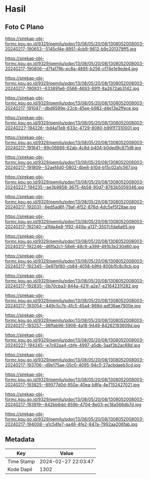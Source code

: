 # Hasil

## Foto C Plano

https://sirekap-obj-formc.kpu.go.id/9329/pemilu/pdpr/13/08/05/20/08/1308052008003-20240217-190653--5145cf4e-8951-4cb9-9612-b9c201379ff5.jpg

https://sirekap-obj-formc.kpu.go.id/9329/pemilu/pdpr/13/08/05/20/08/1308052008003-20240217-190806--d7fa179b-ec8a-4895-b256-cf74e1e9ede4.jpg

https://sirekap-obj-formc.kpu.go.id/9329/pemilu/pdpr/13/08/05/20/08/1308052008003-20240217-190931--633891e6-0566-4693-891f-8a2672ab3142.jpg

https://sirekap-obj-formc.kpu.go.id/9329/pemilu/pdpr/13/08/05/20/08/1308052008003-20240217-191047--dbd6599e-22cb-45ee-b982-d4e13a2ffece.jpg

https://sirekap-obj-formc.kpu.go.id/9329/pemilu/pdpr/13/08/05/20/08/1308052008003-20240227-194226--bd4a11e8-633c-4729-8080-b991f7310001.jpg

https://sirekap-obj-formc.kpu.go.id/9329/pemilu/pdpr/13/08/05/20/08/1308052008003-20240217-191641--89c06666-62ab-4c8d-b404-b0ded9c871d9.jpg

https://sirekap-obj-formc.kpu.go.id/9329/pemilu/pdpr/13/08/05/20/08/1308052008003-20240217-191809--52aef4d0-0802-4be8-b10d-b15c02a1c567.jpg

https://sirekap-obj-formc.kpu.go.id/9329/pemilu/pdpr/13/08/05/20/08/1308052008003-20240227-194235--ae3b9858-3675-4b58-90d7-8763b5059346.jpg

https://sirekap-obj-formc.kpu.go.id/9329/pemilu/pdpr/13/08/05/20/08/1308052008003-20240217-192031--6ed5ad6f-79af-4f52-876d-4dc5ef5f28ae.jpg

https://sirekap-obj-formc.kpu.go.id/9329/pemilu/pdpr/13/08/05/20/08/1308052008003-20240217-192140--a1fda4e8-1f92-449a-a137-3507cfda6a65.jpg

https://sirekap-obj-formc.kpu.go.id/9329/pemilu/pdpr/13/08/05/20/08/1308052008003-20240217-192246--d6ffa2c1-58e6-48c9-a399-491b3e230d60.jpg

https://sirekap-obj-formc.kpu.go.id/9329/pemilu/pdpr/13/08/05/20/08/1308052008003-20240217-192345--0e97bf80-cb84-4058-b9fd-800b1fc8c9cb.jpg

https://sirekap-obj-formc.kpu.go.id/9329/pemilu/pdpr/13/08/05/20/08/1308052008003-20240217-192835--0b70cba3-844a-421f-a2e7-e2164231f282.jpg

https://sirekap-obj-formc.kpu.go.id/9329/pemilu/pdpr/13/08/05/20/08/1308052008003-20240217-193054--449c5c7b-4fc5-45a4-969d-adf36ae7900e.jpg

https://sirekap-obj-formc.kpu.go.id/9329/pemilu/pdpr/13/08/05/20/08/1308052008003-20240217-193257--36ffab96-5906-4a18-9449-84262193609d.jpg

https://sirekap-obj-formc.kpu.go.id/9329/pemilu/pdpr/13/08/05/20/08/1308052008003-20240227-194245--e7c62aa4-cbfe-4997-a5db-3aaf3b2ac68d.jpg

https://sirekap-obj-formc.kpu.go.id/9329/pemilu/pdpr/13/08/05/20/08/1308052008003-20240217-193706--d9e175ae-05c0-4095-94c5-27acbdaeb3cd.jpg

https://sirekap-obj-formc.kpu.go.id/9329/pemilu/pdpr/13/08/05/20/08/1308052008003-20240217-193825--89577d0d-950a-40ea-b8fa-4e7152427021.jpg

https://sirekap-obj-formc.kpu.go.id/9329/pemilu/pdpr/13/08/05/20/08/1308052008003-20240217-193919--842bb6dd-859b-4704-8e03-ec18a566db7d.jpg

https://sirekap-obj-formc.kpu.go.id/9329/pemilu/pdpr/13/08/05/20/08/1308052008003-20240217-194008--a1c54fe7-aa48-4fe2-847a-7992aa206fab.jpg


## Metadata

| Key        | Value               |
| ---------- | ------------------- |
| Time Stamp | 2024-02-27 22:03:47 |
| Kode Dapil | 1302                |




